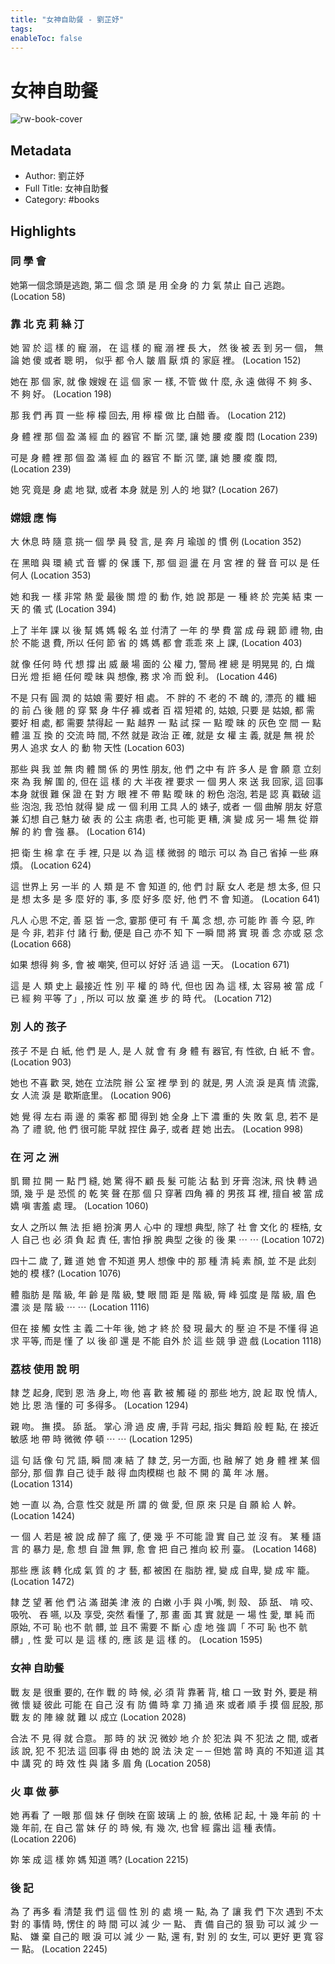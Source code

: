 ```yaml
---
title: "女神自助餐 - 劉芷妤"
tags: 
enableToc: false
---
```


# 女神自助餐

![rw-book-cover](https://readwise-assets.s3.amazonaws.com/media/uploaded_book_covers/profile_78021/ce8069e7-44e9-41af-ad79-b6eda9f11676.jpg)

## Metadata
- Author: 劉芷妤
- Full Title: 女神自助餐
- Category: #books

## Highlights
### 同 學 會
她第一個念頭是逃跑, 第二 個 念 頭 是 用 全身 的 力 氣 禁止 自己 逃跑。 (Location 58)

### 靠 北 克 莉 絲 汀
她 習 於 這 樣 的 寵 溺， 在 這 樣 的 寵 溺 裡 長 大， 然 後 被 丟 到 另一 個， 無 論 她 傻 或者 聰 明， 似乎 都 令人 皺 眉 厭 煩 的 家庭 裡。 (Location 152)

她在 那 個 家, 就 像 嫂嫂 在 這 個 家 一 樣, 不管 做 什 麼, 永 遠 做得 不 夠 多、 不 夠 好。 (Location 198)

那 我 們 再 買 一些 檸 檬 回去, 用 檸 檬 做 比 白醋 香。 (Location 212)

身 體 裡 那 個 盈 滿 經 血 的 器官 不 斷 沉 墜, 讓 她 腰 痠 腹 悶 (Location 239)

可是 身 體 裡 那 個 盈 滿 經 血 的 器官 不 斷 沉 墜, 讓 她 腰 痠 腹 悶, (Location 239)

她 究 竟是 身 處 地 獄, 或者 本身 就是 別 人的 地 獄? (Location 267)

### 嫦娥 應 悔
大 休息 時 隨 意 挑一 個 學 員 發 言, 是 奔 月 瑜珈 的 慣 例 (Location 352)

在 黑暗 與 環 繞 式 音 響 的 保 護 下, 那 個 迴 盪 在 月 宮 裡 的 聲 音 可以 是 任何人 (Location 353)

她 和我 一 樣 非常 熱 愛 最後 關 燈 的 動 作, 她 說 那是 一 種 終 於 完美 結 束 一天 的 儀 式 (Location 394)

上了 半年 課 以 後 幫 媽 媽 報 名 並 付清了 一年 的 學 費 當 成 母 親 節 禮 物, 由 於 不能 退 費, 所以 任何 節 省 的 媽 媽 都 會 乖乖 來 上 課, (Location 403)

就 像 任何 時 代 想 撐 出 威 嚴 場 面的 公 權 力, 警局 裡 總 是 明晃晃 的, 白 熾 日光 燈 拒 絕 任何 曖 昧 與 想像, 務 求 冷 而 銳 利。 (Location 446)

不是 只有 圓 潤 的 姑娘 需 要好 相 處。 不 胖的 不 老的 不 醜 的, 漂亮 的 纖 細 的 前 凸 後 翹 的 穿 緊 身 牛仔 褲 或者 百 褶 短裙 的, 姑娘, 只要 是 姑娘, 都 需 要好 相 處, 都 需要 禁得起 一 點 越界 一 點 試 探 一 點 曖 昧 的 灰色 空 間 一 點 體 溫 互 換 的 交流 時 間, 不然 就是 政治 正 確, 就是 女 權 主 義, 就是 無 視 於 男人 追求 女人 的 動 物 天性 (Location 603)

那些 與 我 並 無 肉 體 關 係 的 男性 朋友, 他 們 之中 有 許 多人 是 會 願 意 立刻 來 為 我 解 圍 的, 但在 這 樣 的 大 半夜 裡 要求 一 個 男人 來 送 我 回家, 這 回事 本身 就很 難 保 證 在 對 方 眼 裡 不 帶 點 曖 昧 的 粉色 泡泡, 若是 認 真 戳破 這 些 泡泡, 我 恐怕 就得 變 成 一 個 利用 工具 人的 婊子, 或者 一 個 曲解 朋友 好意 兼 幻想 自己 魅力 破 表 的 公主 病患 者, 也可能 更 糟, 演 變 成 另一 場 無 從 辯 解 的 約 會 強 暴。 (Location 614)

把 衛 生 棉 拿 在 手 裡, 只是 以 為 這 樣 微弱 的 暗示 可以 為 自己 省掉 一些 麻 煩。 (Location 624)

這 世界上 另 一半 的 人 類 是 不 會 知道 的, 他 們 討 厭 女人 老是 想 太多, 但 只是 想 太多 是 多 麼 好的 事, 多 麼 好多 麼 好, 他 們 不 會 知道。 (Location 641)

凡人 心思 不定, 善 惡 皆 一念, 霎那 便可 有 千 萬 念 想, 亦 可能 昨 善 今 惡, 昨 是 今 非, 若非 付 諸 行 動, 便是 自己 亦不 知 下 一瞬 間 將 實 現 善 念 亦或 惡 念 (Location 668)

如果 想得 夠 多, 會 被 嘲笑, 但可以 好好 活 過 這 一天。 (Location 671)

這 是 人 類 史上 最接近 性 別 平 權 的 時 代, 但也 因 為 這 樣, 太 容易 被 當 成「 已 經 夠 平等 了」, 所以 可以 放 棄 進 步 的 時 代。 (Location 712)

### 別 人的 孩子
孩子 不是 白 紙, 他 們 是 人, 是 人 就 會 有 身 體 有 器官, 有 性欲, 白 紙 不 會。 (Location 903)

她也 不喜 歡 哭, 她在 立法院 辦 公 室 裡 學 到 的 就是, 男 人流 淚 是真 情 流露, 女 人流 淚 是 歇斯底里。 (Location 906)

她 覺 得 左右 兩 邊 的 乘客 都 聞 得到 她 全身 上下 濃 重的 失 敗 氣 息, 若不 是 為 了 禮 貌, 他 們 很可能 早就 捏住 鼻子, 或者 趕 她 出去。 (Location 998)

### 在 河 之 洲
凱 爾 拉 開 一 點 門 縫, 她 驚 得不 顧 長 髮 可能 沾 黏 到 牙膏 泡沫, 飛 快 轉 過 頭, 幾 乎 是 恐慌 的 乾 笑 聲 在那 個 只 穿著 四角 褲 的 男孩 耳 裡, 擅自 被 當 成 嬌 嗔 害羞 處 理。 (Location 1060)

女人 之所以 無 法 拒 絕 扮演 男人 心中 的 理想 典型, 除了 社 會 文化 的 桎梏, 女人 自己 也 必 須 負 起 責 任, 害怕 掙 脫 典型 之後 的 後 果 ⋯ ⋯ (Location 1072)

四十二 歲 了, 難 道 她 會 不知道 男人 想像 中的 那 種 清 純 素 顏, 並 不是 此刻 她的 模 樣? (Location 1076)

體 脂肪 是 階 級, 年 齡 是 階 級, 雙 眼 間 距 是 階 級, 脣 峰 弧度 是 階 級, 眉 色 濃 淡 是 階 級 ⋯ ⋯ (Location 1116)

但在 接 觸 女性 主 義 二十年 後, 她 才 終 於 發 現 最大 的 壓 迫 不是 不懂 得 追求 平等, 而是 懂 了 以 後 卻 還 是 不能 自外 於 這 些 競 爭 遊 戲 (Location 1118)

### 荔枝 使用 說 明
隸 芝 起身, 爬到 恩 浩 身上, 吻 他 喜 歡 被 觸 碰 的 那些 地方, 說 起 取 悅 情人, 她 比 恩 浩 懂的 可 多得多。 (Location 1294)

親 吻。 撫 摸。 舔 舐。 掌心 滑 過 皮 膚, 手背 弓起, 指尖 舞蹈 般 輕 點, 在 接近 敏感 地 帶 時 微微 停 頓 ⋯ ⋯ (Location 1295)

這 句 話 像 句 咒 語, 瞬 間 凍 結 了 隸 芝, 另一方面, 也 融 解了 她 身 體 裡 某 個 部分, 那 個 靠 自己 徒手 敲 得 血肉模糊 也 敲 不 開 的 萬 年 冰 層。 (Location 1314)

她 一直 以 為, 合意 性交 就是 所 謂 的 做 愛, 但 原 來 只是 自 願 給 人 幹。 (Location 1424)

一 個 人 若是 被 說 成 醉了 瘋 了, 便 幾 乎 不可能 證 實 自己 並 沒 有。 某 種 語 言 的 暴力 是, 愈 想 自 證 無 罪, 愈 會 把 自己 推向 絞 刑 臺。 (Location 1468)

那些 應 該 轉 化成 氣 質 的 才 藝, 都 被困 在 脂肪 裡, 變 成 自卑, 變 成 牢 籠。 (Location 1472)

隸 芝 望 著 他 們 沾 滿 甜美 津 液 的 白嫩 小手 與 小嘴, 剝 殼、 舔 舐、 啃 咬、 吸吮、 吞 嚥, 以及 享受, 突然 看懂 了, 那 畫 面 其 實 就是 一 場 性 愛, 單 純 而 原始, 不可 恥 也不 骯 髒, 並 且不 需要 不 斷 心 虛 地 強 調「 不可 恥 也不 骯 髒」, 性 愛 可以 是 這 樣 的, 應 該 是 這 樣 的。 (Location 1595)

### 女神 自助餐
戰 友 是 很重 要的, 在作 戰 的 時 候, 必 須 背 靠著 背, 槍 口 一致 對 外, 要是 稍微 懷 疑 彼此 可能 在 自己 沒 有 防 備 時 拿 刀 捅 過 來 或者 順 手 摸 個 屁股, 那 戰 友 的 陣 線 就 難 以 成立 (Location 2028)

合法 不 見 得 就 合意。 那 時 的 狀 況 微妙 地 介 於 犯法 與 不 犯法 之 間, 或者 該 說, 犯 不 犯法 這 回事 得 由 她的 說 法 決 定 ─ ─ 但她 當 時 真的 不知道 這 其中 講 究 的 時 效 性 與 諸 多 眉 角 (Location 2058)

### 火 車 做 夢
她 再看 了 一眼 那 個 妹 仔 倒映 在窗 玻璃 上 的 臉, 依稀 記 起, 十 幾 年前 的 十 幾 年前, 在 自己 當 妹 仔 的 時 候, 有 幾 次, 也曾 經 露出 這 種 表情。 (Location 2206)

妳 笨 成 這 樣 妳 媽 知道 嗎? (Location 2215)

### 後 記
為 了 再多 看 清楚 我 們 這 個 性 別 的 處 境 一 點, 為 了 讓 我 們 下次 遇到 不太 對 的 事情 時, 愣住 的 時 間 可以 減 少 一 點、 責 備 自己的 狠 勁 可以 減 少 一 點、 嫌 棄 自己的 眼 淚 可以 減 少 一 點, 還 有, 對 別 的 女生, 可以 更好 更 寬 容 一 點。 (Location 2245)

